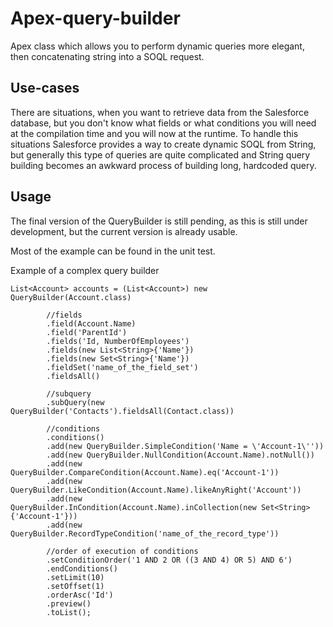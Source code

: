 # Apex-query-builder
Apex class which allows you to perform dynamic queries more elegant, then concatenating string into a SOQL request.

## Use-cases
There are situations, when you want to retrieve data from the Salesforce database, but you don't know what fields or what conditions you will need at the compilation time and you will now at the runtime. To handle this situations Salesforce provides a way to create dynamic SOQL from String, but generally this type of queries are quite complicated and String query building becomes an awkward process of building long, hardcoded query.

## Usage
The final version of the QueryBuilder is still pending, as this is still under development, but the current version is already usable.

Most of the example can be found in the unit test.

Example of a complex query builder
```Apex
List<Account> accounts = (List<Account>) new QueryBuilder(Account.class)

        //fields
        .field(Account.Name)
        .field('ParentId')
        .fields('Id, NumberOfEmployees')
        .fields(new List<String>{'Name'})
        .fields(new Set<String>{'Name'})
        .fieldSet('name_of_the_field_set')
        .fieldsAll()

        //subquery
        .subQuery(new QueryBuilder('Contacts').fieldsAll(Contact.class))

        //conditions
        .conditions()
        .add(new QueryBuilder.SimpleCondition('Name = \'Account-1\''))
        .add(new QueryBuilder.NullCondition(Account.Name).notNull())
        .add(new QueryBuilder.CompareCondition(Account.Name).eq('Account-1'))
        .add(new QueryBuilder.LikeCondition(Account.Name).likeAnyRight('Account'))
        .add(new QueryBuilder.InCondition(Account.Name).inCollection(new Set<String>{'Account-1'}))
        .add(new QueryBuilder.RecordTypeCondition('name_of_the_record_type'))

        //order of execution of conditions
        .setConditionOrder('1 AND 2 OR ((3 AND 4) OR 5) AND 6')
        .endConditions()
        .setLimit(10)
        .setOffset(1)
        .orderAsc('Id')
        .preview()
        .toList();
```
